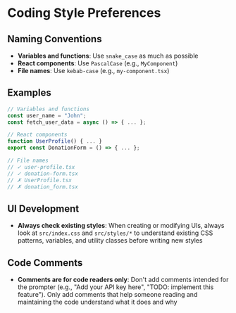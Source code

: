 # Coding Style Preferences

## Naming Conventions

- **Variables and functions**: Use `snake_case` as much as possible
- **React components**: Use `PascalCase` (e.g., `MyComponent`)
- **File names**: Use `kebab-case` (e.g., `my-component.tsx`)

## Examples

```typescript
// Variables and functions
const user_name = "John";
const fetch_user_data = async () => { ... };

// React components
function UserProfile() { ... }
export const DonationForm = () => { ... };

// File names
// ✓ user-profile.tsx
// ✓ donation-form.tsx
// ✗ UserProfile.tsx
// ✗ donation_form.tsx
```

## UI Development

- **Always check existing styles**: When creating or modifying UIs, always look at `src/index.css` and `src/styles/*` to understand existing CSS patterns, variables, and utility classes before writing new styles

## Code Comments

- **Comments are for code readers only**: Don't add comments intended for the prompter (e.g., "Add your API key here", "TODO: implement this feature"). Only add comments that help someone reading and maintaining the code understand what it does and why
